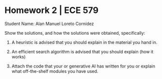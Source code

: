 # Homework 2 | ECE 579

Student Name: Alan Manuel Loreto Cornídez

Show the solutions, and how the solutions were obtained, specifically:

1. A heuristic is advised that you should explain in the material you hand in.

2. An efficient search algorithm is advised that you should explain (how it
   works)

3. Attach the code that your or generative AI has written for you or explain
   what off-the-shelf modules you have used.
